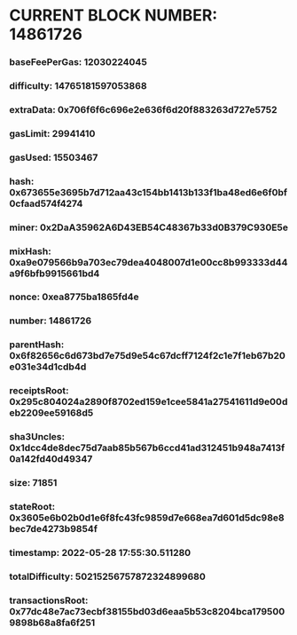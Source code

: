 # CURRENT BLOCK NUMBER: 14861726

### baseFeePerGas: 12030224045
### difficulty: 14765181597053868
### extraData: 0x706f6f6c696e2e636f6d20f883263d727e5752
### gasLimit: 29941410
### gasUsed: 15503467
### hash: 0x673655e3695b7d712aa43c154bb1413b133f1ba48ed6e6f0bf0cfaad574f4274
### miner: 0x2DaA35962A6D43EB54C48367b33d0B379C930E5e
### mixHash: 0xa9e079566b9a703ec79dea4048007d1e00cc8b993333d44a9f6bfb9915661bd4
### nonce: 0xea8775ba1865fd4e
### number: 14861726
### parentHash: 0x6f82656c6d673bd7e75d9e54c67dcff7124f2c1e7f1eb67b20e031e34d1cdb4d
### receiptsRoot: 0x295c804024a2890f8702ed159e1cee5841a27541611d9e00deb2209ee59168d5
### sha3Uncles: 0x1dcc4de8dec75d7aab85b567b6ccd41ad312451b948a7413f0a142fd40d49347
### size: 71851
### stateRoot: 0x3605e6b02b0d1e6f8fc43fc9859d7e668ea7d601d5dc98e8bec7de4273b9854f
### timestamp: 2022-05-28 17:55:30.511280
### totalDifficulty: 50215256757872324899680
### transactionsRoot: 0x77dc48e7ac73ecbf38155bd03d6eaa5b53c8204bca1795009898b68a8fa6f251

